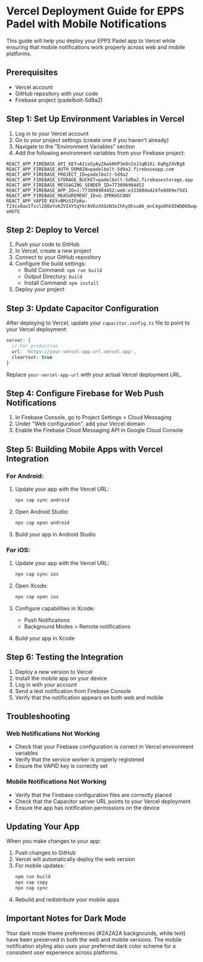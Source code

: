 # Vercel Deployment Guide for EPPS Padel with Mobile Notifications

This guide will help you deploy your EPPS Padel app to Vercel while ensuring that mobile notifications work properly across web and mobile platforms.

## Prerequisites

- Vercel account
- GitHub repository with your code
- Firebase project (padelbolt-5d9a2)

## Step 1: Set Up Environment Variables in Vercel

1. Log in to your Vercel account
2. Go to your project settings (create one if you haven't already)
3. Navigate to the "Environment Variables" section
4. Add the following environment variables from your Firebase project:

```
REACT_APP_FIREBASE_API_KEY=AIzaSyAyZAakNVP3eOnIeJ1qB1Ki-6qRgZ4VBg8
REACT_APP_FIREBASE_AUTH_DOMAIN=padelbolt-5d9a2.firebaseapp.com
REACT_APP_FIREBASE_PROJECT_ID=padelbolt-5d9a2
REACT_APP_FIREBASE_STORAGE_BUCKET=padelbolt-5d9a2.firebasestorage.app
REACT_APP_FIREBASE_MESSAGING_SENDER_ID=773090904452
REACT_APP_FIREBASE_APP_ID=1:773090904452:web:e33380da424fe8d69e75d1
REACT_APP_FIREBASE_MEASUREMENT_ID=G-1PRKH5C8NV
REACT_APP_VAPID_KEY=BMzSIFpKw-T23cx8aoIfssl2Q8oYxKZVIXY5qYkrAVOzXXOzN3eIhhyQhsuA6_mnC4go0hk9IWQ06Dwqe-eHSfE
```

## Step 2: Deploy to Vercel

1. Push your code to GitHub
2. In Vercel, create a new project
3. Connect to your GitHub repository
4. Configure the build settings:
   - Build Command: `npm run build`
   - Output Directory: `build`
   - Install Command: `npm install`
5. Deploy your project

## Step 3: Update Capacitor Configuration

After deploying to Vercel, update your `capacitor.config.ts` file to point to your Vercel deployment:

```typescript
server: {
  // For production
  url: 'https://your-vercel-app-url.vercel.app',
  cleartext: true
}
```

Replace `your-vercel-app-url` with your actual Vercel deployment URL.

## Step 4: Configure Firebase for Web Push Notifications

1. In Firebase Console, go to Project Settings > Cloud Messaging
2. Under "Web configuration", add your Vercel domain
3. Enable the Firebase Cloud Messaging API in Google Cloud Console

## Step 5: Building Mobile Apps with Vercel Integration

### For Android:

1. Update your app with the Vercel URL:
   ```bash
   npx cap sync android
   ```

2. Open Android Studio:
   ```bash
   npx cap open android
   ```

3. Build your app in Android Studio

### For iOS:

1. Update your app with the Vercel URL:
   ```bash
   npx cap sync ios
   ```

2. Open Xcode:
   ```bash
   npx cap open ios
   ```

3. Configure capabilities in Xcode:
   - Push Notifications
   - Background Modes > Remote notifications

4. Build your app in Xcode

## Step 6: Testing the Integration

1. Deploy a new version to Vercel
2. Install the mobile app on your device
3. Log in with your account
4. Send a test notification from Firebase Console
5. Verify that the notification appears on both web and mobile

## Troubleshooting

### Web Notifications Not Working

- Check that your Firebase configuration is correct in Vercel environment variables
- Verify that the service worker is properly registered
- Ensure the VAPID key is correctly set

### Mobile Notifications Not Working

- Verify that the Firebase configuration files are correctly placed
- Check that the Capacitor server URL points to your Vercel deployment
- Ensure the app has notification permissions on the device

## Updating Your App

When you make changes to your app:

1. Push changes to GitHub
2. Vercel will automatically deploy the web version
3. For mobile updates:
   ```bash
   npm run build
   npx cap copy
   npx cap sync
   ```
4. Rebuild and redistribute your mobile apps

## Important Notes for Dark Mode

Your dark mode theme preferences (#2A2A2A backgrounds, white text) have been preserved in both the web and mobile versions. The mobile notification styling also uses your preferred dark color scheme for a consistent user experience across platforms.
